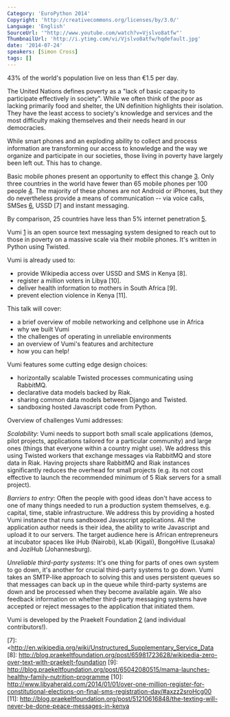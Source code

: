 ```yaml
---
Category: 'EuroPython 2014'
Copyright: 'http://creativecommons.org/licenses/by/3.0/'
Language: 'English'
SourceUrl: '"http://www.youtube.com/watch?v=Vjslvo8atfw"'
ThumbnailUrl: 'http://i.ytimg.com/vi/Vjslvo8atfw/hqdefault.jpg'
date: '2014-07-24'
speakers: [Simon Cross]
tags: []
---
```

43% of the world's population live on less than €1.5 per day.

The United Nations defines poverty as a "lack of basic capacity to
participate effectively in society".  While we often think of the poor
as lacking primarily food and shelter, the UN definition highlights
their isolation. They have the least access to society's knowledge and
services and the most difficulty making themselves and their needs
heard in our democracies.

While smart phones and an exploding ability to collect and process
information are transforming our access to knowledge and the way we
organize and participate in our societies, those living in poverty
have largely been left out. This has to change.

Basic mobile phones present an opportunity to effect this change
[3]. Only three countries in the world have fewer than 65 mobile
phones per 100 people [4]. The majority of these phones are not
Android or iPhones, but they do nevertheless provide a means of
communication -- via voice calls, SMSes [6], USSD [7] and instant
messaging.

By comparison, 25 countries have less than 5% internet penetration
[5].

Vumi [1] is an open source text messaging system designed to reach out
to those in poverty on a massive scale via their mobile phones. It's
written in Python using Twisted.

Vumi is already used to:

  * provide Wikipedia access over USSD and SMS in Kenya [8].
  * register a million voters in Libya [10].
  * deliver health information to mothers in South Africa [9].
  * prevent election violence in Kenya [11].

This talk will cover:

  * a brief overview of mobile networking and cellphone use in Africa
  * why we built Vumi
  * the challenges of operating in unreliable environments
  * an overview of Vumi's features and architecture
  * how you can help!

Vumi features some cutting edge design choices:

  * horizontally scalable Twisted processes communicating using RabbitMQ.
  * declarative data models backed by Riak.
  * sharing common data models between Django and Twisted.
  * sandboxing hosted Javascript code from Python.

Overview of challenges Vumi addresses:

*Scalability*: Vumi needs to support both small scale applications (demos, pilot projects, applications tailored for a particular community) and large ones (things that everyone within a country might use). We address this using Twisted workers that exchange messages via RabbitMQ and store data in Riak. Having projects share RabbitMQ and Riak instances significantly reduces the overhead for small projects (e.g. its not cost effective to launch the recommended minimum of 5 Riak servers for a small project).

*Barriers to entry*: Often the people with good ideas don't have access to one of many things needed to run a production system themselves, e.g. capital, time, stable infrastructure. We address this by providing a hosted Vumi instance that runs sandboxed Javascript applications. All the application author needs is their idea, the ability to write Javascript and upload it to our servers. The target audience here is African entrepreneurs at incubator spaces like iHub (Nairobi), kLab (Kigali), BongoHive (Lusaka) and JoziHub (Johannesburg).

*Unreliable third-party systems*: It's one thing for parts of ones own system to go down, it's another for crucial third-party systems to go down. Vumi takes an SMTP-like approach to solving this and uses persistent queues so that messages can back up in the queue while third-party systems are down and be processed when they become available again. We also feedback information on whether third-party messaging systems have accepted or reject messages to the application that initiated them.

Vumi is developed by the Praekelt Foundation [2] (and individual contributors!).

  [1]: <http://vumi.org/> "Vumi"
  [2]: <http://praekeltfoundation.org/> "Praekelt Foundation"
  [3]: <http://www.youtube.com/watch?v=0bXjgx4J0C4#t=20> "Spotlight on Africa"
  [4]: <http://en.wikipedia.org/wiki/List_of_countries_by_number_of_mobile_phones_in_use>
  [5]: <http://en.wikipedia.org/wiki/List_of_countries_by_number_of_Internet_users>
  [6]: <http://en.wikipedia.org/wiki/Short_Message_Service>
  [7]: <http://en.wikipedia.org/wiki/Unstructured_Supplementary_Service_Data
  [8]: <http://blog.praekeltfoundation.org/post/65981723628/wikipedia-zero-over-text-with-praekelt-foundation>
  [9]: <http://blog.praekeltfoundation.org/post/65042080515/mama-launches-healthy-family-nutrition-programme>
  [10]: <http://www.libyaherald.com/2014/01/01/over-one-million-register-for-constitutional-elections-on-final-sms-registration-day/#axzz2sroHcg00>
  [11]: <http://blog.praekeltfoundation.org/post/51210616848/the-texting-will-never-be-done-peace-messages-in-kenya>